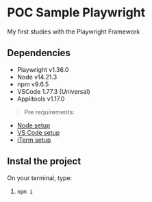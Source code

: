 # POC Sample Playwright

My first studies with the Playwright Framework

## Dependencies

- Playwright v1.36.0
- Node v14.21.3
- npm v9.6.5
- VSCode 1.77.3 (Universal)
- Applitools v1.17.0

> Pre requirements: 
- [Node setup](https://nodejs.dev/en/learn/how-to-install-nodejs/)
- [VS Code setup](https://code.visualstudio.com/learn/get-started/basics)
- [iTerm setup](https://iterm2.com/documentation-one-page.html)

## Instal the project

On your terminal, type:

1. `npm i`